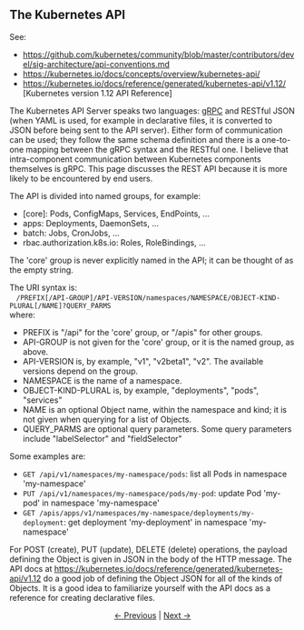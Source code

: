## The Kubernetes API

See:
* https://github.com/kubernetes/community/blob/master/contributors/devel/sig-architecture/api-conventions.md
* https://kubernetes.io/docs/concepts/overview/kubernetes-api/
* https://kubernetes.io/docs/reference/generated/kubernetes-api/v1.12/ \[Kubernetes version 1.12 API Reference\]

The Kubernetes API Server speaks two languages: [gRPC](https://grpc.io "gRPC") and RESTful JSON (when YAML is used, for example
in declarative files, it is converted
to JSON before being sent to the API server). Either form of communication can be used; they follow the same schema definition and
there is a one-to-one mapping between the gRPC syntax and the RESTful one. I believe that intra-component communication between
Kubernetes components themselves is gRPC. This page discusses the REST API because it is more likely to be encountered by end users.

The API is divided into named groups, for example:
* \[core\]: Pods, ConfigMaps, Services, EndPoints, ...
* apps: Deployments, DaemonSets, ...
* batch: Jobs, CronJobs, ...
* rbac.authorization.k8s.io: Roles, RoleBindings, ...

The 'core' group is never explicitly named in the API; it can be thought of as the empty string.

The URI syntax is:  
&nbsp;&nbsp;&nbsp;`/PREFIX[/API-GROUP]/API-VERSION/namespaces/NAMESPACE/OBJECT-KIND-PLURAL[/NAME]?QUERY_PARMS`  
where:
* PREFIX is "/api" for the 'core' group, or "/apis" for other groups.
* API-GROUP is not given for the 'core' group, or it is the named group, as above.
* API-VERSION is, by example, "v1", "v2beta1", "v2". The available versions depend on the group.
* NAMESPACE is the name of a namespace.
* OBJECT-KIND-PLURAL is, by example, "deployments", "pods", "services"
* NAME is an optional Object name, within the namespace and kind; it is not given when querying for a list of Objects.
* QUERY_PARMS are optional query parameters. Some query parameters include "labelSelector" and "fieldSelector"

Some examples are:
* `GET /api/v1/namespaces/my-namespace/pods`: list all Pods in namespace 'my-namespace'
* `PUT /api/v1/namespaces/my-namespace/pods/my-pod`: update Pod 'my-pod' in namespace 'my-namespace'
* `GET /apis/apps/v1/namespaces/my-namespace/deployments/my-deployment`: get deployment 'my-deployment' in namespace 'my-namespace'

For POST (create), PUT (update), DELETE (delete) operations, the payload defining the Object is given in JSON in the body of the
HTTP message. The API docs at https://kubernetes.io/docs/reference/generated/kubernetes-api/v1.12 do a good job of defining
the Object JSON for all of the kinds of Objects. It is a good idea to familiarize yourself with the API docs as a reference
for creating declarative files.

<p align="center"><a href="./Objects.md">&larr;&nbsp;Previous</a>&nbsp;&vert;&nbsp;<a href="./Authentication.md">Next&nbsp;&rarr;</a></p>
